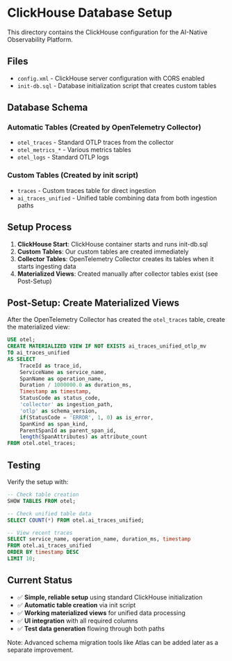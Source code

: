 # ClickHouse Database Setup

This directory contains the ClickHouse configuration for the AI-Native Observability Platform.

## Files

- `config.xml` - ClickHouse server configuration with CORS enabled
- `init-db.sql` - Database initialization script that creates custom tables

## Database Schema

### Automatic Tables (Created by OpenTelemetry Collector)
- `otel_traces` - Standard OTLP traces from the collector
- `otel_metrics_*` - Various metrics tables  
- `otel_logs` - Standard OTLP logs

### Custom Tables (Created by init script)
- `traces` - Custom traces table for direct ingestion
- `ai_traces_unified` - Unified table combining data from both ingestion paths

## Setup Process

1. **ClickHouse Start**: ClickHouse container starts and runs init-db.sql
2. **Custom Tables**: Our custom tables are created immediately
3. **Collector Tables**: OpenTelemetry Collector creates its tables when it starts ingesting data
4. **Materialized Views**: Created manually after collector tables exist (see Post-Setup)

## Post-Setup: Create Materialized Views

After the OpenTelemetry Collector has created the `otel_traces` table, create the materialized view:

```sql
USE otel;
CREATE MATERIALIZED VIEW IF NOT EXISTS ai_traces_unified_otlp_mv
TO ai_traces_unified
AS SELECT
    TraceId as trace_id,
    ServiceName as service_name,
    SpanName as operation_name,
    Duration / 1000000.0 as duration_ms,
    Timestamp as timestamp,
    StatusCode as status_code,
    'collector' as ingestion_path,
    'otlp' as schema_version,
    if(StatusCode = 'ERROR', 1, 0) as is_error,
    SpanKind as span_kind,
    ParentSpanId as parent_span_id,
    length(SpanAttributes) as attribute_count
FROM otel.otel_traces;
```

## Testing

Verify the setup with:

```sql
-- Check table creation
SHOW TABLES FROM otel;

-- Check unified table data
SELECT COUNT(*) FROM otel.ai_traces_unified;

-- View recent traces
SELECT service_name, operation_name, duration_ms, timestamp 
FROM otel.ai_traces_unified 
ORDER BY timestamp DESC 
LIMIT 10;
```

## Current Status

- ✅ **Simple, reliable setup** using standard ClickHouse initialization
- ✅ **Automatic table creation** via init script
- ✅ **Working materialized views** for unified data processing  
- ✅ **UI integration** with all required columns
- ✅ **Test data generation** flowing through both paths

Note: Advanced schema migration tools like Atlas can be added later as a separate improvement.